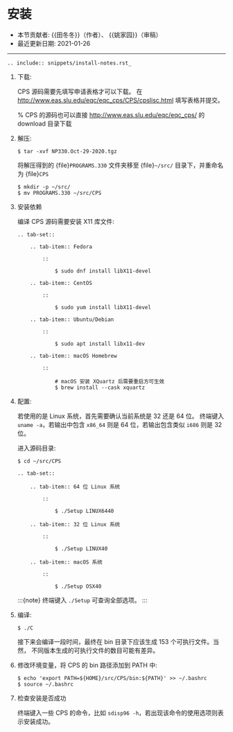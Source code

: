 
# 安装

- 本节贡献者: {{田冬冬}}（作者）、 {{姚家园}}（审稿）
- 最近更新日期: 2021-01-26

---

```{eval-rst}
.. include:: snippets/install-notes.rst_
```

1. 下载:

   CPS 源码需要先填写申请表格才可以下载。
   在 <http://www.eas.slu.edu/eqc/eqc_cps/CPS/cpslisc.html> 填写表格并提交。

   % CPS 的源码也可以直接 http://www.eas.slu.edu/eqc/eqc_cps/ 的 download 目录下载

2. 解压:

   ```
   $ tar -xvf NP330.Oct-29-2020.tgz
   ```

   将解压得到的 {file}`PROGRAMS.330` 文件夹移至 {file}`~/src/` 目录下，并重命名为 {file}`CPS`

   ```
   $ mkdir -p ~/src/
   $ mv PROGRAMS.330 ~/src/CPS
   ```

3. 安装依赖

   编译 CPS 源码需要安装 X11 库文件:

   ```{eval-rst}
   .. tab-set::

       .. tab-item:: Fedora

           ::

               $ sudo dnf install libX11-devel

       .. tab-item:: CentOS

           ::

               $ sudo yum install libX11-devel

       .. tab-item:: Ubuntu/Debian

           ::

               $ sudo apt install libx11-dev

       .. tab-item:: macOS Homebrew

           ::

               # macOS 安装 XQuartz 后需要重启方可生效
               $ brew install --cask xquartz
   ```

4. 配置:

   若使用的是 Linux 系统，首先需要确认当前系统是 32 还是 64 位。
   终端键入 `uname -a`，若输出中包含 `x86_64` 则是 64 位，若输出包含类似
   `i686` 则是 32 位。

   进入源码目录:

   ```
   $ cd ~/src/CPS
   ```

   ```{eval-rst}
   .. tab-set::

       .. tab-item:: 64 位 Linux 系统

           ::

               $ ./Setup LINUX6440

       .. tab-item:: 32 位 Linux 系统

           ::

               $ ./Setup LINUX40

       .. tab-item:: macOS 系统

           ::

               $ ./Setup OSX40
   ```

   :::{note}
   终端键入 `./Setup` 可查询全部选项。
   :::

5. 编译:

   ```
   $ ./C
   ```

   接下来会编译一段时间，最终在 bin 目录下应该生成 153 个可执行文件。当然，
   不同版本生成的可执行文件的数目可能有差异。

6. 修改环境变量，将 CPS 的 bin 路径添加到 PATH 中:

   ```
   $ echo 'export PATH=${HOME}/src/CPS/bin:${PATH}' >> ~/.bashrc
   $ source ~/.bashrc
   ```

7. 检查安装是否成功

   终端键入一些 CPS 的命令，比如 `sdisp96 -h`，若出现该命令的使用选项则表示安装成功。
